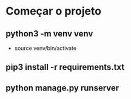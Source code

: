 # Começar o projeto
## python3 -m venv venv
- source venv/bin/activate
## pip3 install -r requirements.txt
## python manage.py runserver
